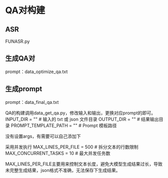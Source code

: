 # QA对构建

## ASR
FUNASR.py

## 生成QA对
prompt：data_optimize_qa.txt

## 生成prompt
prompt：data_final_qa.txt

QA的构建调用data_get_qa.py，修改输入和输出，更换对应prompt的即可。
INPUT_DIR = ""  # 输入的 txt 或 json 文件目录
OUTPUT_DIR = ""  # 结果输出目录
PROMPT_TEMPLATE_PATH = ""  # Prompt 模板路径

没有设置args，有需要可以自己添加下

采用并发执行
MAX_LINES_PER_FILE = 500  # 拆分文本的行数限制
MAX_CONCURRENT_TASKS = 10  # 最大并发任务数

MAX_LINES_PER_FILE主要用来控制文本长度，避免大模型生成结果过长，导致未完整生成结果，json格式不准确，无法保存下生成结果。

